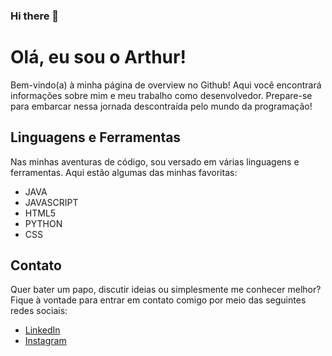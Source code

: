 ### Hi there 👋

<!--
**ArthDias/ArthDias** is a ✨ _special_ ✨ repository because its `README.md` (this file) appears on your GitHub profile.

Here are some ideas to get you started:

- 🔭 I’m currently working on ...
- 🌱 I’m currently learning ...
- 👯 I’m looking to collaborate on ...
- 🤔 I’m looking for help with ...
- 💬 Ask me about ...
- 📫 How to reach me: ...
- 😄 Pronouns: ...
- ⚡ Fun fact: ...
-->
  <h1>Olá, eu sou o Arthur!</h1>
  <p>Bem-vindo(a) à minha página de overview no Github! Aqui você encontrará informações sobre mim e meu trabalho como desenvolvedor. Prepare-se para embarcar nessa jornada descontraída pelo mundo da programação!</p>
  <h2>Linguagens e Ferramentas</h2>
  <p>Nas minhas aventuras de código, sou versado em várias linguagens e ferramentas. Aqui estão algumas das minhas favoritas:</p>
  <ul>
    <li><i class="fab fa-java"></i> JAVA</li>
    <li><i class="fab fa-js"></i> JAVASCRIPT</li>
    <li><i class="fab fa-html5"></i> HTML5</li>
    <li><i class="fab fa-python"></i> PYTHON</li>
    <li><i class="fab fa-css3-alt"></i> CSS</li>
  </ul>
  <h2>Contato</h2>
  <p>Quer bater um papo, discutir ideias ou simplesmente me conhecer melhor? Fique à vontade para entrar em contato comigo por meio das seguintes redes sociais:</p>
  <ul>
    <li><a href="[seu linkedin]"><i class="fab fa-linkedin"></i> LinkedIn</a></li>
    <li><a href="[seu instagram]"><i class="fab fa-instagram"></i> Instagram</a></li>
  </ul>
